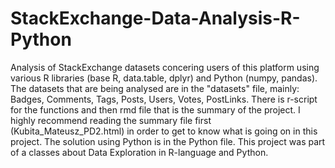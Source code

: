 # StackExchange-Data-Analysis-R-Python
Analysis of StackExchange datasets concering users of this platform using various R libraries (base R, data.table, dplyr) and Python (numpy, pandas).
The datasets that are being analysed are in the "datasets" file, mainly: Badges, Comments, Tags, Posts, Users, Votes, PostLinks.
There is r-script for the functions and then rmd file that is the summary of the project.
I highly recommend reading the summary file first (Kubita_Mateusz_PD2.html) in order to get to know what is going on in this project. The solution using Python is in the Python file.
This project was part of a classes about Data Exploration in R-language and Python.
